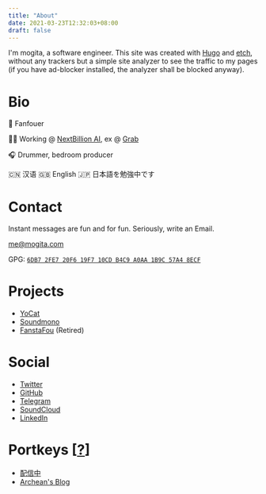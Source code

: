 ```yaml
---
title: "About"
date: 2021-03-23T12:32:03+08:00
draft: false
---
```


I'm mogita, a software engineer. This site was created with [Hugo](https://gohugo.io/) and [etch](https://github.com/LukasJoswiak/etch), without any trackers but a simple site analyzer to see the traffic to my pages (if you have ad-blocker installed, the analyzer shall be blocked anyway).

# Bio

🦋 Fanfouer

🧑‍💻 Working @ [NextBillion AI](https://nb.ai), ex @ [Grab](https://grab.com)

🎧 Drummer, bedroom producer

🇨🇳 汉语 🇬🇧 English 🇯🇵 日本語を勉強中です

# Contact

Instant messages are fun and for fun. Seriously, write an Email.

[me@mogita.com](mailto:me@mogita.com)

GPG: [`6DB7 2FE7 20F6 19F7 10CD B4C9 A0AA 1B9C 57A4 8ECF`](http://hkps.pool.sks-keyservers.net/pks/lookup?op=vindex&fingerprint=on&search=0xA0AA1B9C57A48ECF)

# Projects

- [YoCat](https://fanfou.com/yocat)
- [Soundmono](https://soundmono.com)
- [FanstaFou](http://fanstafou.mogita.com) (Retired)

# Social

- [Twitter](https://twitter.com/mogita)
- [GitHub](https://github.com/mogita)
- [Telegram](https://t.me/mogita)
- [SoundCloud](https://soundcloud.com/mogita)
- [LinkedIn](https://www.linkedin.com/in/mogita/)

# Portkeys [<a href="https://harrypotter.fandom.com/wiki/Portkey" target="_blank">?</a>]

- [配信中](https://www.yocson.com)
- [Archean's Blog](https://archeanz.com)

